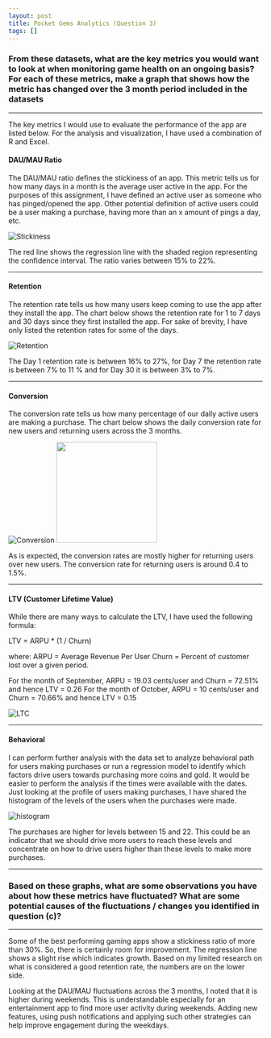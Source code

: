 ```yaml
---
layout: post
title: Pocket Gems Analytics (Question 3)
tags: []
---
```



### From these datasets, what are the key metrics you would want to look at when monitoring game health on an ongoing basis? For each of these metrics, make a graph that shows how the metric has changed over the 3 month period included in the datasets
___
The key metrics I would use to evaluate the performance of the app are listed below. For the analysis and visualization, I have used a combination of R and Excel.


#### DAU/MAU Ratio

The DAU/MAU ratio defines the stickiness of an app. This metric tells us for how many days in a month is the average user active in the app. For the purposes of this assignment, I have defined an active user as someone who has pinged/opened the app. Other potential definition of active users could be a user making a purchase, having more than an x amount of pings a day, etc.


![Stickiness](/data-analysis/assets/stickiness.png)

The red line shows the regression line with the shaded region representing the confidence interval. The ratio varies between 15% to 22%.

---

#### Retention
The retention rate tells us how many users keep coming to use the app after they install the app. The chart below shows the retention rate for 1 to 7 days and 30 days since they first installed the app. For sake of brevity, I have only listed the retention rates for some of the days.

![Retention](/data-analysis/assets/retention-chart-short.png)

The Day 1 retention rate is between 16% to 27%, for Day 7 the retention rate is between 7% to 11 % and for Day 30 it is between 3% to 7%.

---

#### Conversion

The conversion rate tells us how many percentage of our daily active users are making a purchase. The chart below shows the daily conversion rate for new users and returning users across the 3 months.

![Conversion](/data-analysis/assets/conversion-rate-pg.png)
<img src="/data-analysis/assets/conversion-legend.png" width="200">

As is expected, the conversion rates are mostly higher for returning users over new users. The conversion rate for returning users is around 0.4 to 1.5%.

---


#### LTV (Customer Lifetime Value)

While there are many ways to calculate the LTV, I have used the following formula:

LTV = ARPU * (1 / Churn)

where: 
ARPU = Average Revenue Per User 
Churn = Percent of customer lost over a given period.

For the month of September, ARPU = 19.03 cents/user and Churn = 72.51% and hence LTV = 0.26 For the month of October, ARPU = 10 cents/user and Churn = 70.66% and hence LTV = 0.15

![LTC](/data-analysis/assets/ltv.png)

---

#### Behavioral

I can perform further analysis with the data set to analyze behavioral path for users making purchases or run a regression model to identify which factors drive users towards purchasing more coins and gold. It would be easier to perform the analysis if the times were available with the dates.
Just looking at the profile of users making purchases, I have shared the histogram of the levels of the users when the purchases were made.

![histogram](/data-analysis/assets/Histogram-pg.png)


The purchases are higher for levels between 15 and 22. This could be an indicator that we should drive more users to reach these levels and concentrate on how to drive users higher than these levels to make more purchases.

___


### Based on these graphs, what are some observations you have about how these metrics have fluctuated? What are some potential causes of the fluctuations / changes you identified in question (c)?
---

Some of the best performing gaming apps show a stickiness ratio of more than 30%. So, there is certainly room for improvement. The regression line shows a slight rise which indicates growth. Based on my limited research on what is considered a good retention rate, the numbers are on the lower side.

Looking at the DAU/MAU fluctuations across the 3 months, I noted that it is higher during weekends. This is understandable especially for an entertainment app to find more user activity during weekends. Adding new features, using push notifications and applying such other strategies can help improve engagement during the weekdays.





